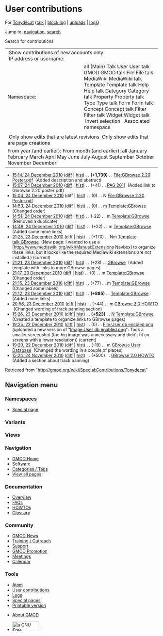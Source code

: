 <div id="mw-page-base" class="noprint">

</div>

<div id="mw-head-base" class="noprint">

</div>

<div id="content" class="mw-body" role="main">

<span id="top"></span>

<div id="mw-js-message" style="display:none;">

</div>



# <span dir="auto">User contributions</span>

<div id="bodyContent">

<div id="contentSub">

For <a
href="/mediawiki/index.php?title=User:Tonydecat&amp;action=edit&amp;redlink=1"
class="new" title="User:Tonydecat (page does not exist)">Tonydecat</a>
(<a
href="/mediawiki/index.php?title=User_talk:Tonydecat&amp;action=edit&amp;redlink=1"
class="new" title="User talk:Tonydecat (page does not exist)">talk</a>
\| [block
log](/mediawiki/index.php?title=Special:Log/block&page=User%3ATonydecat "Special:Log/block")
\|
[uploads](/wiki/Special:ListFiles/Tonydecat "Special:ListFiles/Tonydecat")
\| [logs](/wiki/Special:Log/Tonydecat "Special:Log/Tonydecat"))

</div>

<div id="jump-to-nav" class="mw-jump">

Jump to: [navigation](#mw-navigation), [search](#p-search)

</div>

<div id="mw-content-text">

Search for contributions

<table class="mw-contributions-table">
<colgroup>
<col style="width: 50%" />
<col style="width: 50%" />
</colgroup>
<tbody>
<tr class="odd">
<td colspan="2"> Show contributions of new accounts only<br />
 IP address or username:</td>
</tr>
<tr class="even">
<td class="mw-label">Namespace:</td>
<td>all (Main) Talk User User talk GMOD GMOD talk File File talk
MediaWiki MediaWiki talk Template Template talk Help Help talk Category
Category talk Property Property talk Type Type talk Form Form talk
Concept Concept talk Filter Filter talk Widget Widget talk  
 Invert selection 
 Associated namespace </td>
</tr>
<tr class="odd">
<td colspan="2"></td>
</tr>
<tr class="even">
<td colspan="2"> Only show edits that are latest revisions
 Only show edits that are page creations</td>
</tr>
<tr class="odd">
<td colspan="2">From year (and earlier): From month (and earlier): all
January February March April May June July August September October
November December</td>
</tr>
</tbody>
</table>

- <a
  href="/mediawiki/index.php?title=File:GBrowse_2.20_Poster.pdf&amp;oldid=16304"
  class="mw-changeslist-date" title="File:GBrowse 2.20 Poster.pdf">15:14,
  24 December 2010</a>
  ([diff](/mediawiki/index.php?title=File:GBrowse_2.20_Poster.pdf&diff=prev&oldid=16304 "File:GBrowse 2.20 Poster.pdf")
  \|
  [hist](/mediawiki/index.php?title=File:GBrowse_2.20_Poster.pdf&action=history "File:GBrowse 2.20 Poster.pdf"))
  <span class="mw-changeslist-separator">. .</span> **(+1,739)**‎
  <span class="mw-changeslist-separator">. .</span>
  <a href="/wiki/File:GBrowse_2.20_Poster.pdf"
  class="mw-contributions-title"
  title="File:GBrowse 2.20 Poster.pdf">File:GBrowse 2.20 Poster.pdf</a> ‎
  <span class="comment">(Added description and abstract)</span>
- <a href="/mediawiki/index.php?title=PAG_2011&amp;oldid=16303"
  class="mw-changeslist-date" title="PAG 2011">15:07, 24 December 2010</a>
  ([diff](/mediawiki/index.php?title=PAG_2011&diff=prev&oldid=16303 "PAG 2011")
  \|
  [hist](/mediawiki/index.php?title=PAG_2011&action=history "PAG 2011"))
  <span class="mw-changeslist-separator">. .</span>
  <span class="mw-plusminus-pos" dir="ltr"
  title="9,132 bytes after change">(+41)</span>‎
  <span class="mw-changeslist-separator">. .</span>
  <a href="/wiki/PAG_2011" class="mw-contributions-title"
  title="PAG 2011">PAG 2011</a> ‎ <span class="comment">(Added link to
  Gbrowse 2.20 poster pdf)</span>
- <a
  href="/mediawiki/index.php?title=File:GBrowse_2.20_Poster.pdf&amp;oldid=16302"
  class="mw-changeslist-date" title="File:GBrowse 2.20 Poster.pdf">15:04,
  24 December 2010</a> (diff \|
  [hist](/mediawiki/index.php?title=File:GBrowse_2.20_Poster.pdf&action=history "File:GBrowse 2.20 Poster.pdf"))
  <span class="mw-changeslist-separator">. .</span>
  <span class="mw-plusminus-null" dir="ltr"
  title="0 bytes after change">(0)</span>‎
  <span class="mw-changeslist-separator">. .</span> N
  <a href="/wiki/File:GBrowse_2.20_Poster.pdf"
  class="mw-contributions-title"
  title="File:GBrowse 2.20 Poster.pdf">File:GBrowse 2.20 Poster.pdf</a> ‎
- <a href="/mediawiki/index.php?title=Template:GBrowse&amp;oldid=16301"
  class="mw-changeslist-date" title="Template:GBrowse">14:53, 24 December
  2010</a>
  ([diff](/mediawiki/index.php?title=Template:GBrowse&diff=prev&oldid=16301 "Template:GBrowse")
  \|
  [hist](/mediawiki/index.php?title=Template:GBrowse&action=history "Template:GBrowse"))
  <span class="mw-changeslist-separator">. .</span>
  <span class="mw-plusminus-null" dir="ltr"
  title="1,485 bytes after change">(0)</span>‎
  <span class="mw-changeslist-separator">. .</span> m
  <a href="/wiki/Template:GBrowse" class="mw-contributions-title"
  title="Template:GBrowse">Template:GBrowse</a> ‎
  <span class="comment">(Changed order)</span>
- <a href="/mediawiki/index.php?title=Template:GBrowse&amp;oldid=16300"
  class="mw-changeslist-date" title="Template:GBrowse">14:51, 24 December
  2010</a>
  ([diff](/mediawiki/index.php?title=Template:GBrowse&diff=prev&oldid=16300 "Template:GBrowse")
  \|
  [hist](/mediawiki/index.php?title=Template:GBrowse&action=history "Template:GBrowse"))
  <span class="mw-changeslist-separator">. .</span>
  <span class="mw-plusminus-neg" dir="ltr"
  title="1,485 bytes after change">(-22)</span>‎
  <span class="mw-changeslist-separator">. .</span> m
  <a href="/wiki/Template:GBrowse" class="mw-contributions-title"
  title="Template:GBrowse">Template:GBrowse</a> ‎
  <span class="comment">(Removed a duplicate)</span>
- <a href="/mediawiki/index.php?title=Template:GBrowse&amp;oldid=16299"
  class="mw-changeslist-date" title="Template:GBrowse">14:48, 24 December
  2010</a>
  ([diff](/mediawiki/index.php?title=Template:GBrowse&diff=prev&oldid=16299 "Template:GBrowse")
  \|
  [hist](/mediawiki/index.php?title=Template:GBrowse&action=history "Template:GBrowse"))
  <span class="mw-changeslist-separator">. .</span>
  <span class="mw-plusminus-pos" dir="ltr"
  title="1,507 bytes after change">(+22)</span>‎
  <span class="mw-changeslist-separator">. .</span> m
  <a href="/wiki/Template:GBrowse" class="mw-contributions-title"
  title="Template:GBrowse">Template:GBrowse</a> ‎
  <span class="comment">(Added some more links)</span>
- <a
  href="/mediawiki/index.php?title=Template_talk:GBrowse&amp;oldid=16291"
  class="mw-changeslist-date" title="Template talk:GBrowse">21:25, 23
  December 2010</a> (diff \|
  [hist](/mediawiki/index.php?title=Template_talk:GBrowse&action=history "Template talk:GBrowse"))
  <span class="mw-changeslist-separator">. .</span>
  <span class="mw-plusminus-pos" dir="ltr"
  title="170 bytes after change">(+170)</span>‎
  <span class="mw-changeslist-separator">. .</span> Nm
  <a href="/wiki/Template_talk:GBrowse" class="mw-contributions-title"
  title="Template talk:GBrowse">Template talk:GBrowse</a> ‎
  <span class="comment">(New page: I wanted to use a
  \[http://www.mediawiki.org/wiki/Manual:Extensions Navbox\] to organize
  these links, but it looks like the required Mediawiki extensions are
  not installed.)</span> <span class="mw-uctop">(current)</span>
- <a href="/mediawiki/index.php?title=GBrowse&amp;oldid=16286"
  class="mw-changeslist-date" title="GBrowse">21:21, 23 December 2010</a>
  ([diff](/mediawiki/index.php?title=GBrowse&diff=prev&oldid=16286 "GBrowse")
  \|
  [hist](/mediawiki/index.php?title=GBrowse&action=history "GBrowse"))
  <span class="mw-changeslist-separator">. .</span>
  <span class="mw-plusminus-pos" dir="ltr"
  title="7,051 bytes after change">(+28)</span>‎
  <span class="mw-changeslist-separator">. .</span>
  <a href="/wiki/GBrowse" class="mw-contributions-title"
  title="GBrowse">GBrowse</a> ‎ <span class="comment">(Added template
  with links to more GBrowse pages)</span>
- <a href="/mediawiki/index.php?title=Template:GBrowse&amp;oldid=16282"
  class="mw-changeslist-date" title="Template:GBrowse">21:17, 23 December
  2010</a>
  ([diff](/mediawiki/index.php?title=Template:GBrowse&diff=prev&oldid=16282 "Template:GBrowse")
  \|
  [hist](/mediawiki/index.php?title=Template:GBrowse&action=history "Template:GBrowse"))
  <span class="mw-changeslist-separator">. .</span>
  <span class="mw-plusminus-null" dir="ltr"
  title="1,485 bytes after change">(0)</span>‎
  <span class="mw-changeslist-separator">. .</span> m
  <a href="/wiki/Template:GBrowse" class="mw-contributions-title"
  title="Template:GBrowse">Template:GBrowse</a> ‎
  <span class="comment">(Changed order)</span>
- <a href="/mediawiki/index.php?title=Template:GBrowse&amp;oldid=16281"
  class="mw-changeslist-date" title="Template:GBrowse">21:15, 23 December
  2010</a>
  ([diff](/mediawiki/index.php?title=Template:GBrowse&diff=prev&oldid=16281 "Template:GBrowse")
  \|
  [hist](/mediawiki/index.php?title=Template:GBrowse&action=history "Template:GBrowse"))
  <span class="mw-changeslist-separator">. .</span>
  <span class="mw-plusminus-pos" dir="ltr"
  title="1,485 bytes after change">(+77)</span>‎
  <span class="mw-changeslist-separator">. .</span> m
  <a href="/wiki/Template:GBrowse" class="mw-contributions-title"
  title="Template:GBrowse">Template:GBrowse</a> ‎
  <span class="comment">(Changed some labels)</span>
- <a href="/mediawiki/index.php?title=Template:GBrowse&amp;oldid=16280"
  class="mw-changeslist-date" title="Template:GBrowse">21:12, 23 December
  2010</a>
  ([diff](/mediawiki/index.php?title=Template:GBrowse&diff=prev&oldid=16280 "Template:GBrowse")
  \|
  [hist](/mediawiki/index.php?title=Template:GBrowse&action=history "Template:GBrowse"))
  <span class="mw-changeslist-separator">. .</span> **(+885)**‎
  <span class="mw-changeslist-separator">. .</span>
  <a href="/wiki/Template:GBrowse" class="mw-contributions-title"
  title="Template:GBrowse">Template:GBrowse</a> ‎
  <span class="comment">(Added more links)</span>
- <a href="/mediawiki/index.php?title=GBrowse_2.0_HOWTO&amp;oldid=16279"
  class="mw-changeslist-date" title="GBrowse 2.0 HOWTO">20:56, 23 December
  2010</a>
  ([diff](/mediawiki/index.php?title=GBrowse_2.0_HOWTO&diff=prev&oldid=16279 "GBrowse 2.0 HOWTO")
  \|
  [hist](/mediawiki/index.php?title=GBrowse_2.0_HOWTO&action=history "GBrowse 2.0 HOWTO"))
  <span class="mw-changeslist-separator">. .</span>
  <span class="mw-plusminus-pos" dir="ltr"
  title="93,008 bytes after change">(+44)</span>‎
  <span class="mw-changeslist-separator">. .</span> m
  <a href="/wiki/GBrowse_2.0_HOWTO" class="mw-contributions-title"
  title="GBrowse 2.0 HOWTO">GBrowse 2.0 HOWTO</a> ‎
  <span class="comment">(Changed wording of track panning
  section)</span>
- <a href="/mediawiki/index.php?title=Template:GBrowse&amp;oldid=16274"
  class="mw-changeslist-date" title="Template:GBrowse">15:26, 23 December
  2010</a> (diff \|
  [hist](/mediawiki/index.php?title=Template:GBrowse&action=history "Template:GBrowse"))
  <span class="mw-changeslist-separator">. .</span> **(+523)**‎
  <span class="mw-changeslist-separator">. .</span> N
  <a href="/wiki/Template:GBrowse" class="mw-contributions-title"
  title="Template:GBrowse">Template:GBrowse</a> ‎
  <span class="comment">(Created a template to organize links to GBrowse
  pages)</span>
- <a
  href="/mediawiki/index.php?title=File:User_db_enabled.png&amp;oldid=16273"
  class="mw-changeslist-date" title="File:User db enabled.png">19:25, 22
  December 2010</a>
  ([diff](/mediawiki/index.php?title=File:User_db_enabled.png&diff=prev&oldid=16273 "File:User db enabled.png")
  \|
  [hist](/mediawiki/index.php?title=File:User_db_enabled.png&action=history "File:User db enabled.png"))
  <span class="mw-changeslist-separator">. .</span>
  <span class="mw-plusminus-null" dir="ltr"
  title="0 bytes after change">(0)</span>‎
  <span class="mw-changeslist-separator">. .</span>
  <a href="/wiki/File:User_db_enabled.png" class="mw-contributions-title"
  title="File:User db enabled.png">File:User db enabled.png</a> ‎
  <span class="comment">(uploaded a new version of "[Image:User db
  enabled.png](/wiki/File:User_db_enabled.png "File:User db enabled.png")":
  Took a smaller screenshot (the big image was unnecessary and didn't
  fit on screens with a lower resolution))</span>
  <span class="mw-uctop">(current)</span>
- <a
  href="/mediawiki/index.php?title=GBrowse_User_Database&amp;oldid=16272"
  class="mw-changeslist-date" title="GBrowse User Database">19:20, 22
  December 2010</a>
  ([diff](/mediawiki/index.php?title=GBrowse_User_Database&diff=prev&oldid=16272 "GBrowse User Database")
  \|
  [hist](/mediawiki/index.php?title=GBrowse_User_Database&action=history "GBrowse User Database"))
  <span class="mw-changeslist-separator">. .</span>
  <span class="mw-plusminus-neg" dir="ltr"
  title="5,126 bytes after change">(-19)</span>‎
  <span class="mw-changeslist-separator">. .</span> m
  <a href="/wiki/GBrowse_User_Database" class="mw-contributions-title"
  title="GBrowse User Database">GBrowse User Database</a> ‎
  <span class="comment">(Changed the wording in a couple of
  places)</span>
- <a href="/mediawiki/index.php?title=GBrowse_2.0_HOWTO&amp;oldid=15474"
  class="mw-changeslist-date" title="GBrowse 2.0 HOWTO">15:24, 24 November
  2010</a>
  ([diff](/mediawiki/index.php?title=GBrowse_2.0_HOWTO&diff=prev&oldid=15474 "GBrowse 2.0 HOWTO")
  \|
  [hist](/mediawiki/index.php?title=GBrowse_2.0_HOWTO&action=history "GBrowse 2.0 HOWTO"))
  <span class="mw-changeslist-separator">. .</span>
  <span class="mw-plusminus-pos" dir="ltr"
  title="92,968 bytes after change">(+500)</span>‎
  <span class="mw-changeslist-separator">. .</span>
  <a href="/wiki/GBrowse_2.0_HOWTO" class="mw-contributions-title"
  title="GBrowse 2.0 HOWTO">GBrowse 2.0 HOWTO</a> ‎
  <span class="comment">(Added a section about track panning)</span>

</div>

<div class="printfooter">

Retrieved from "<http://gmod.org/wiki/Special:Contributions/Tonydecat>"

</div>

<div id="catlinks" class="catlinks catlinks-allhidden">

</div>

<div class="visualClear">

</div>

</div>

</div>

<div id="mw-navigation">

## Navigation menu

<div id="mw-head">



<div id="left-navigation">

<div id="p-namespaces" class="vectorTabs" role="navigation"
aria-labelledby="p-namespaces-label">

### Namespaces

- <span id="ca-nstab-special">[Special
  page](/wiki/Special:Contributions/Tonydecat "This is a special page, you cannot edit the page itself")</span>

</div>

<div id="p-variants" class="vectorMenu emptyPortlet" role="navigation"
aria-labelledby="p-variants-label">

### 

### Variants[](#)

<div class="menu">

</div>

</div>

</div>

<div id="right-navigation">

<div id="p-views" class="vectorTabs emptyPortlet" role="navigation"
aria-labelledby="p-views-label">

### Views

</div>



</div>



</div>

</div>

</div>

<div id="mw-panel">

<div id="p-logo" role="banner">

<a href="/wiki/Main_Page"
style="background-image: url(http://gmod.org/images/GMOD-cogs.png);"
title="Visit the main page"></a>

</div>

<div id="p-Navigation" class="portal" role="navigation"
aria-labelledby="p-Navigation-label">

### Navigation

<div class="body">

- <span id="n-GMOD-Home">[GMOD Home](/wiki/Main_Page)</span>
- <span id="n-Software">[Software](/wiki/GMOD_Components)</span>
- <span id="n-Categories-.2F-Tags">[Categories /
  Tags](/wiki/Categories)</span>
- <span id="n-View-all-pages">[View all
  pages](/wiki/Special:AllPages)</span>

</div>

</div>

<div id="p-Documentation" class="portal" role="navigation"
aria-labelledby="p-Documentation-label">

### Documentation

<div class="body">

- <span id="n-Overview">[Overview](/wiki/Overview)</span>
- <span id="n-FAQs">[FAQs](/wiki/Category:FAQ)</span>
- <span id="n-HOWTOs">[HOWTOs](/wiki/Category:HOWTO)</span>
- <span id="n-Glossary">[Glossary](/wiki/Glossary)</span>

</div>

</div>

<div id="p-Community" class="portal" role="navigation"
aria-labelledby="p-Community-label">

### Community

<div class="body">

- <span id="n-GMOD-News">[GMOD News](/wiki/GMOD_News)</span>
- <span id="n-Training-.2F-Outreach">[Training /
  Outreach](/wiki/Training_and_Outreach)</span>
- <span id="n-Support">[Support](/wiki/Support)</span>
- <span id="n-GMOD-Promotion">[GMOD
  Promotion](/wiki/GMOD_Promotion)</span>
- <span id="n-Meetings">[Meetings](/wiki/Meetings)</span>
- <span id="n-Calendar">[Calendar](/wiki/Calendar)</span>

</div>

</div>

<div id="p-tb" class="portal" role="navigation"
aria-labelledby="p-tb-label">

### Tools

<div class="body">

- <span id="feedlinks"><a
  href="http://gmod.org/mediawiki/index.php?title=Special:Contributions/Tonydecat&amp;feed=atom"
  id="feed-atom" class="feedlink" rel="alternate"
  type="application/atom+xml" title="Atom feed for this page">Atom</a></span>
- <span id="t-contributions">[User
  contributions](/wiki/Special:Contributions/Tonydecat "A list of contributions of this user")</span>
- <span id="t-log">[Logs](/wiki/Special:Log/Tonydecat)</span>
- <span id="t-specialpages"><a href="/wiki/Special:SpecialPages" accesskey="q"
  title="A list of all special pages [q]">Special pages</a></span>
- <span id="t-print"><a
  href="/mediawiki/index.php?title=Special:Contributions/Tonydecat&amp;printable=yes"
  rel="alternate" accesskey="p"
  title="Printable version of this page [p]">Printable version</a></span>

</div>

</div>

</div>

</div>

<div id="footer" role="contentinfo">

- <span id="footer-places-about">[About
  GMOD](/wiki/GMOD:About "GMOD:About")</span>

<!-- -->

- <span id="footer-copyrightico">[<img src="http://www.gnu.org/graphics/gfdl-logo-small.png" width="88"
  height="31" alt="a GNU Free Documentation License" />](http://www.gnu.org/licenses/fdl-1.3.html)</span>




</div>
